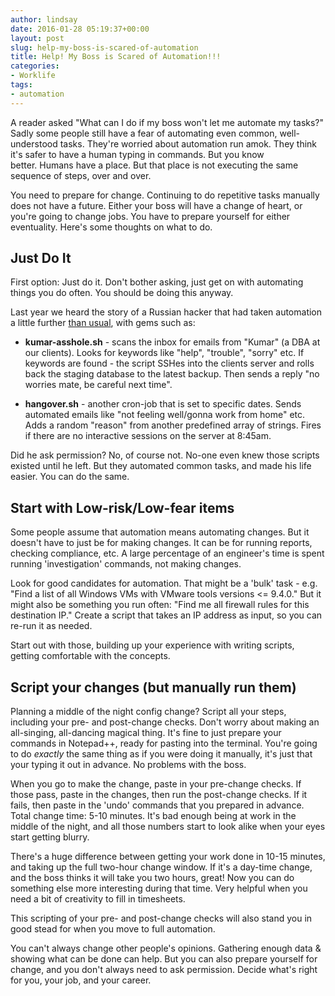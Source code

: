 ```yaml
---
author: lindsay
date: 2016-01-28 05:19:37+00:00
layout: post
slug: help-my-boss-is-scared-of-automation
title: Help! My Boss is Scared of Automation!!!
categories:
- Worklife
tags:
- automation
---
```


A reader asked "What can I do if my boss won't let me automate my tasks?" Sadly some people still have a fear of automating even common, well-understood tasks. They're worried about automation run amok. They think it's safer to have a human typing in commands. But you know better. Humans have a place. But that place is not executing the same sequence of steps, over and over.

You need to prepare for change. Continuing to do repetitive tasks manually does not have a future. Either your boss will have a change of heart, or you're going to change jobs. You have to prepare yourself for either eventuality. Here's some thoughts on what to do.



## Just Do It



First option: Just do it. Don't bother asking, just get on with automating things you do often. You should be doing this anyway.

Last year we heard the story of a Russian hacker that had taken automation a little further [than usual](https://github.com/narkoz/hacker-scripts), with gems such as:




    
  * **kumar-asshole.sh** - scans the inbox for emails from "Kumar" (a DBA at our clients). Looks for keywords like "help", "trouble", "sorry" etc. If keywords are found - the script SSHes into the clients server and rolls back the staging database to the latest backup. Then sends a reply "no worries mate, be careful next time".

    
  * **hangover.sh** - another cron-job that is set to specific dates. Sends automated emails like "not feeling well/gonna work from home" etc. Adds a random "reason" from another predefined array of strings. Fires if there are no interactive sessions on the server at 8:45am.



Did he ask permission? No, of course not. No-one even knew those scripts existed until he left. But they automated common tasks, and made his life easier. You can do the same.



## Start with Low-risk/Low-fear items



Some people assume that automation means automating changes. But it doesn't have to just be for making changes. It can be for running reports, checking compliance, etc. A large percentage of an engineer's time is spent running 'investigation' commands, not making changes.

Look for good candidates for automation. That might be a 'bulk' task - e.g. "Find a list of all Windows VMs with VMware tools versions <= 9.4.0." But it might also be something you run often: "Find me all firewall rules for this destination IP." Create a script that takes an IP address as input, so you can re-run it as needed.

Start out with those, building up your experience with writing scripts, getting comfortable with the concepts.



## Script your changes (but manually run them)



Planning a middle of the night config change? Script all your steps, including your pre- and post-change checks. Don't worry about making an all-singing, all-dancing magical thing. It's fine to just prepare your commands in Notepad++, ready for pasting into the terminal. You're going to do _exactly_ the same thing as if you were doing it manually, it's just that your typing it out in advance. No problems with the boss.

When you go to make the change, paste in your pre-change checks. If those pass, paste in the changes, then run the post-change checks. If it fails, then paste in the 'undo' commands that you prepared in advance. Total change time: 5-10 minutes. It's bad enough being at work in the middle of the night, and all those numbers start to look alike when your eyes start getting blurry.

There's a huge difference between getting your work done in 10-15 minutes, and taking up the full two-hour change window. If it's a day-time change, and the boss thinks it will take you two hours, great! Now you can do something else more interesting during that time. Very helpful when you need a bit of creativity to fill in timesheets.

This scripting of your pre- and post-change checks will also stand you in good stead for when you move to full automation.

You can't always change other people's opinions. Gathering enough data & showing what can be done can help. But you can also prepare yourself for change, and you don't always need to ask permission. Decide what's right for you, your job, and your career.
